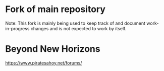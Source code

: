 # Fork of main repository

Note: This fork is mainly being used to keep track of and document work-in-progress changes
and is not expected to work by itself.

# Beyond New Horizons
https://www.piratesahoy.net/forums/
